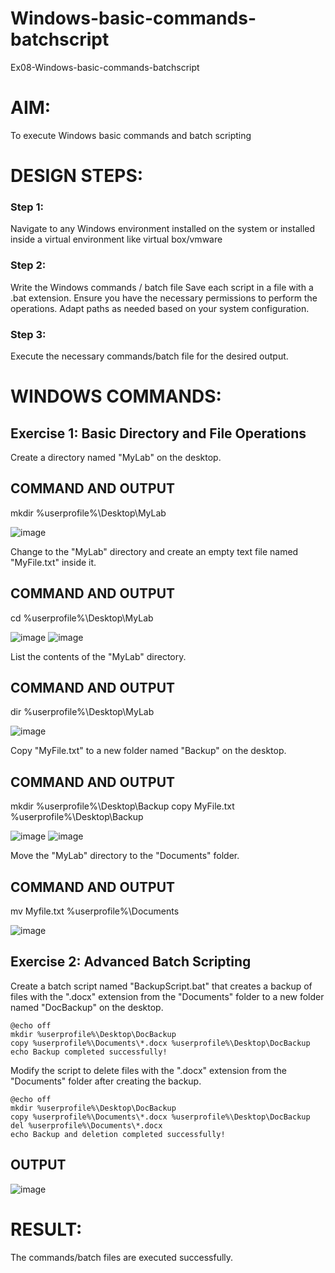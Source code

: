 # Windows-basic-commands-batchscript
Ex08-Windows-basic-commands-batchscript

# AIM:
To execute Windows basic commands and batch scripting

# DESIGN STEPS:

### Step 1:

Navigate to any Windows environment installed on the system or installed inside a virtual environment like virtual box/vmware 

### Step 2:

Write the Windows commands / batch file
Save each script in a file with a .bat extension.
Ensure you have the necessary permissions to perform the operations.
Adapt paths as needed based on your system configuration.
### Step 3:

Execute the necessary commands/batch file for the desired output. 




# WINDOWS COMMANDS:
## Exercise 1: Basic Directory and File Operations
Create a directory named "MyLab" on the desktop.


## COMMAND AND OUTPUT
mkdir %userprofile%\Desktop\MyLab


![image](https://github.com/Nalini23009745/Windows-basic-commands-batchscript/assets/149347484/0ccaae11-06d7-43a4-8fa0-6e3250ad1ebb)

Change to the "MyLab" directory and create an empty text file named "MyFile.txt" inside it.


## COMMAND AND OUTPUT
cd %userprofile%\Desktop\MyLab


![image](https://github.com/Nalini23009745/Windows-basic-commands-batchscript/assets/149347484/783930bf-10aa-4ff1-917c-5d20f43a79bb)
![image](https://github.com/Nalini23009745/Windows-basic-commands-batchscript/assets/149347484/2680caac-3ad6-4c2a-bf00-b0e341d40d7e)



List the contents of the "MyLab" directory.


## COMMAND AND OUTPUT
dir %userprofile%\Desktop\MyLab


![image](https://github.com/Nalini23009745/Windows-basic-commands-batchscript/assets/149347484/cbdc6990-1ce4-414d-acf2-8c8252a13c12)

Copy "MyFile.txt" to a new folder named "Backup" on the desktop.

## COMMAND AND OUTPUT
mkdir %userprofile%\Desktop\Backup
copy MyFile.txt %userprofile%\Desktop\Backup


![image](https://github.com/Nalini23009745/Windows-basic-commands-batchscript/assets/149347484/dafda859-55ae-4269-b184-3b0aa684fb99)
![image](https://github.com/Nalini23009745/Windows-basic-commands-batchscript/assets/149347484/e5678769-6fbb-4b26-a950-2df21e664268)

Move the "MyLab" directory to the "Documents" folder.


## COMMAND AND OUTPUT
mv Myfile.txt %userprofile%\Documents


![image](https://github.com/Nalini23009745/Windows-basic-commands-batchscript/assets/149347484/d1752880-a3ed-4306-8956-47ef3fb3944a)


## Exercise 2: Advanced Batch Scripting
Create a batch script named "BackupScript.bat" that creates a backup of files with the ".docx" extension from the "Documents" folder to a new folder named "DocBackup" on the desktop.
```
@echo off
mkdir %userprofile%\Desktop\DocBackup
copy %userprofile%\Documents\*.docx %userprofile%\Desktop\DocBackup
echo Backup completed successfully!
```
Modify the script to delete files with the ".docx" extension from the "Documents" folder after creating the backup.
```
@echo off
mkdir %userprofile%\Desktop\DocBackup
copy %userprofile%\Documents\*.docx %userprofile%\Desktop\DocBackup
del %userprofile%\Documents\*.docx
echo Backup and deletion completed successfully!
```




## OUTPUT
![image](https://github.com/Nalini23009745/Windows-basic-commands-batchscript/assets/149347484/097fd8da-2eb8-4d2a-87f6-8fbd438a8ced)





# RESULT:
The commands/batch files are executed successfully.

